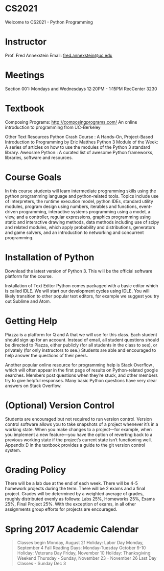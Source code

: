 # CS2021
Welcome to CS2021 - Python Programming

# Instructor
Prof. Fred Annexstein 
Email: fred.annexstein@uc.edu 

# Meetings
Section 001: Mondays and Wednesdays 12:20PM - 1:15PM RecCenter 3230

# Textbook
Composing Programs: http://composingprograms.com/ An online introduction to programming from UC-Berkeley

Other Text Resources
Python Crash Course : A Hands-On, Project-Based Introduction to Programming by Eric Matthes
Python 3 Module of the Week: A series of articles on how to use the modules of the Python 3 standard library.
Aweosme Python : A curated list of awesome Python frameworks, libraries, software and resources.

# Course Goals
In this course students will learn intermediate programming skills using the python programming language and python-related tools. Topics include use of interpreters, the runtime execution model, python IDEs, standard utility modules, program design using numbers, iterables and functions, event-driven programming, interactive systems programming using a model, a view, and a controller, regular expressions, graphics programming using static and interactive drawing methods, data methods including use of scipy and related modules, which apply probability and distributions, generators and game solvers, and an introduction to networking and concurrent programming.

# Installation of Python
Download the latest version of Python 3. This will be the official software platform for the course.

Installation of Text Editor
Python comes packaged with a basic editor which is called IDLE. We will start our development cycles using IDLE.
You will likely transition to other popular text editors, for example we suggest you try out Sublime and Atom.

# Getting Help
Piazza is a platform for Q and A that we will use for this class. Each student should sign up for an account. Instead of email, all student questions should be directed to Piazza, either publicly (for all students in the class to see), or privately (for only instructors to see.) Students are able and encouraged to help answer the questions of their peers.

Another popular online resource for programming help is Stack Overflow , which will often appear in the first page of results on Python-related google searches. Members post questions when they’re stuck, and other members try to give helpful responses. Many basic Python questions have very clear answers on Stack Overflow.

# (Optional) Version Control
Students are encouraged but not required to run version control. Version control software allows you to take snapshots of a project whenever it’s in a working state. When you make changes to a project—for example, when you implement a new feature—you have the option of reverting back to a previous working state if the project’s current state isn’t functioning well. Appendix D in the textbook provides a guide to the git version control system.

# Grading Policy
There will be a lab due at the end of each week. There will be 4-5 homework projects during the term. There will be 2 exams and a final project. Grades will be determined by a weighted average of grades, roughly distributed evenly as follows: Labs 25%, Homeworks 25%, Exams 25%, Final Project 25%. With the exception of exams, in all other assignments group efforts for projects are encouraged.

# Spring 2017 Academic Calendar
>Classes begin Monday, August 21 
>Holiday: Labor Day	Monday, September 4
>Fall Reading Days: Monday-Tuesday October 9-10 
>Holiday: Veterans Day Friday, November 10
>Holiday: Thanksgiving Weekend Thursday - Sunday, November 23 - November 26
>Last Day Classes - Sunday Dec 3
